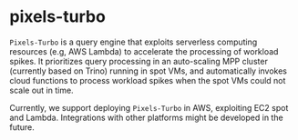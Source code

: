 # pixels-turbo

`Pixels-Turbo` is a query engine that exploits serverless computing resources (e.g, AWS Lambda) to accelerate the processing of workload spikes.
It prioritizes query processing in an auto-scaling MPP cluster (currently based on Trino) running in spot VMs,
and automatically invokes cloud functions to process workload spikes when the spot VMs could not scale out in time.

Currently, we support deploying `Pixels-Turbo` in AWS, exploiting EC2 spot and Lambda.
Integrations with other platforms might be developed in the future.
